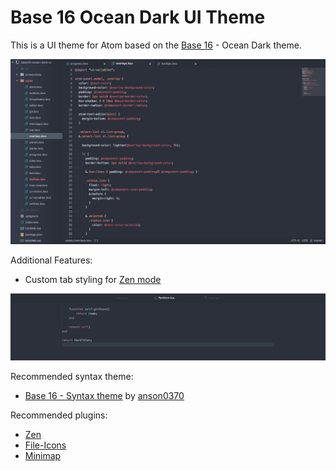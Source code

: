 # Base 16 Ocean Dark UI Theme

This is a UI theme for Atom based on the [Base 16](http://chriskempson.github.io/base16/) - Ocean Dark theme.

![Preview](https://raw.githubusercontent.com/rm-code/base16-ocean-dark-ui/master/screenshots/screenshot.png)

Additional Features:

- Custom tab styling for [Zen mode](https://atom.io/packages/zen)

![tabs](https://raw.githubusercontent.com/rm-code/base16-ocean-dark-ui/master/screenshots/zen-tabs.png)

Recommended syntax theme:

- [Base 16 - Syntax theme](https://atom.io/themes/base16-ocean-dark-syntax-theme) by [anson0370](https://github.com/anson0370)

Recommended plugins:

- [Zen](https://atom.io/packages/zen)
- [File-Icons](https://atom.io/packages/file-icons)
- [Minimap](https://atom.io/packages/minimap)
